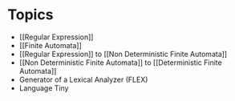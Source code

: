 # Topics

- [[Regular Expression]]
- [[Finite Automata]]
- [[Regular Expression]] to [[Non Deterministic Finite Automata]]
-  [[Non Deterministic Finite Automata]] to [[Deterministic Finite Automata]]
- Generator of a Lexical Analyzer (FLEX)
- Language Tiny